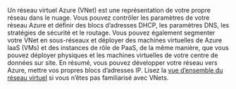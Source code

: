 Un réseau virtuel Azure (VNet) est une représentation de votre propre réseau dans le nuage. Vous pouvez contrôler les paramètres de votre réseau Azure et définir des blocs d’adresses DHCP, les paramètres DNS, les stratégies de sécurité et le routage. Vous pouvez également segmenter votre VNet en sous-réseaux et déployer des machines virtuelles de Azure IaaS (VMs) et des instances de rôle de PaaS, de la même manière, que vous pouvez déployer physiques et les machines virtuelles de votre centre de données sur site. En résumé, vous pouvez développer votre réseau vers Azure, mettre vos propres blocs d’adresses IP. Lisez la [vue d’ensemble du réseau virtuel](../articles/virtual-network/virtual-networks-overview.md) si vous n’êtes pas familiarisé avec VNets.

